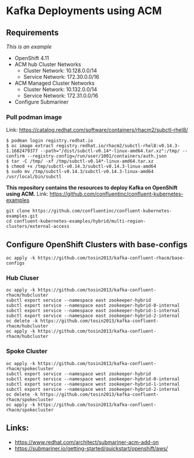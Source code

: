 #  Kafka Deployments using ACM

## Requirements 
*This is an example*
* OpenShift 4.11
* ACM hub Cluster Networks
  * Cluster Network: 10.128.0.0/14
  * Service Network: 172.30.0.0/16
* ACM Managed Cluster Networks
  * Cluster Network: 10.132.0.0/14
  * Service Network: 172.31.0.0/16
* Configure Submariner


### Pull podman image
Link: https://catalog.redhat.com/software/containers/rhacm2/subctl-rhel8/
```
$ podman login registry.redhat.io
$ oc image extract registry.redhat.io/rhacm2/subctl-rhel8:v0.14.3-1.1682479377 --path="/dist/subctl-v0.14*-linux-amd64.tar.xz":/tmp/ --confirm --registry-config=/run/user/1001/containers/auth.json
$ tar -C /tmp/ -xf /tmp/subctl-v0.14*-linux-amd64.tar.xz
$ chmod +x /tmp/subctl-v0.14.3/subctl-v0.14.3-linux-amd64
$ sudo mv /tmp/subctl-v0.14.3/subctl-v0.14.3-linux-amd64 /usr/local/bin/subctl
```

**This repository contains the resources to deploy Kafka on OpenShift using ACM.**
Link: https://github.com/confluentinc/confluent-kubernetes-examples
```
git clone https://github.com/confluentinc/confluent-kubernetes-examples.git
cd confluent-kubernetes-examples/hybrid/multi-region-clusters/external-access
```

## Configure OpenShift Clusters with base-configs
```
oc apply -k https://github.com/tosin2013/kafka-confluent-rhacm/base-configs
```

### Hub Cluser 
```
oc apply -k https://github.com/tosin2013/kafka-confluent-rhacm/hubcluster
subctl export service --namespace east zookeeper-hybrid
subctl export service --namespace east zookeeper-hybrid-0-internal
subctl export service --namespace east zookeeper-hybrid-1-internal
subctl export service --namespace east zookeeper-hybrid-2-internal 
oc delete -k https://github.com/tosin2013/kafka-confluent-rhacm/hubcluster
oc apply -k https://github.com/tosin2013/kafka-confluent-rhacm/hubcluster
```

### Spoke Cluster
```
oc apply -k https://github.com/tosin2013/kafka-confluent-rhacm/spokecluster
subctl export service --namespace west zookeeper-hybrid
subctl export service --namespace west zookeeper-hybrid-0-internal
subctl export service --namespace west zookeeper-hybrid-1-internal
subctl export service --namespace west zookeeper-hybrid-2-internal 
oc delete -k https://github.com/tosin2013/kafka-confluent-rhacm/spokecluster
oc apply -k https://github.com/tosin2013/kafka-confluent-rhacm/spokecluster
```



## Links: 
* https://www.redhat.com/architect/submariner-acm-add-on
* https://submariner.io/getting-started/quickstart/openshift/aws/